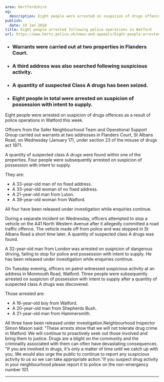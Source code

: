 ```yaml
area: Hertfordshire
og:
  description: Eight people were arrested on suspicion of drugs offences as a result of police operations in Watford this week.
publish:
  date: 19 Jan 2018
title: Eight people arrested following police operations in Watford
url: https://www.herts.police.uk/news-and-appeals/Eight-people-arrested-following-police-operations-in-Watford-1489C
```

* ### Warrants were carried out at two properties in Flanders Court.

 * ### A third address was also searched following suspicious activity.

 * ### A quantity of suspected Class A drugs has been seized.

 * ### Eight people in total were arrested on suspicion of possession with intent to supply.

Eight people were arrested on suspicion of drugs offences as a result of police operations in Watford this week.

Officers from the Safer Neighbourhood Team and Operational Support Group carried out warrants at two addresses in Flanders Court, St Albans Road, on Wednesday (January 17), under section 23 of the misuse of drugs act 1971.

A quantity of suspected class A drugs were found within one of the properties. Four people were subsequently arrested on suspicion of possession with intent to supply.

They are:

 * A 33-year-old man of no fixed address.
 * A 33-year-old woman of no fixed address.
 * A 21-year-old man from Luton.
 * A 39-year-old woman from Watford.

All four have been released under investigation while enquiries continue.

During a separate incident on Wednesday, officers attempted to stop a vehicle on the A41 North Western Avenue after it allegedly committed a road traffic offence. The vehicle made off from police and was stopped in St Albans Road a short time later. A quantity of suspected class A drugs was found.

A 32-year-old man from London was arrested on suspicion of dangerous driving, failing to stop for police and possession with intent to supply. He has been released under investigation while enquiries continue.

On Tuesday evening, officers on patrol witnessed suspicious activity at an address in Monmouth Road, Watford. Three people were subsequently arrested on suspicion of possession with intent to supply after a quantity of suspected class A drugs was discovered.

Those arrested are:

 * A 16-year-old boy from Watford.
 * A 20-year-old man from Shepherds Bush.
 * A 21-year-old man from Hammersmith.

All three have been released under investigation.Neighbourhood Inspector Simon Mason said: "These arrests show that we will not tolerate drug crime in Watford. We will continue to proactively seek out those involved and bring them to justice. Drugs are a blight on the community and the criminality associated with them can often have devastating consequences. "If you are involved in drugs, it's only a matter of time until we catch up with you. We would also urge the public to continue to report any suspicious activity to us so we can take appropriate action."If you suspect drug activity in your neighbourhood please report it to police on the non-emergency number 101.

** **
